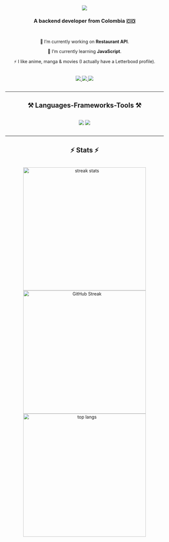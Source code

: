 <h1 align="center">
    <img src="https://readme-typing-svg.herokuapp.com/?font=Righteous&size=35&center=true&vCenter=true&width=500&height=70&duration=3500&lines=Hi+There!+👋;+I'm+Nicolás+Durango!;" />
</h1>

<h3 align="center">A backend developer from Colombia 🇨🇴</h3>

<br/>
<div align="center">

 🔭 I’m currently working on **Restaurant API**. 
 
 🌱 I’m currently learning **JavaScript**.
 
 ⚡ I like anime, manga & movies (I actually have a Letterboxd profile).

</div>

<br/>
    
<div align="center"> 
  <a href="mailto:nikolasdurango@gmail.com">
    <img src="https://img.shields.io/badge/Gmail-333333?style=for-the-badge&logo=gmail&logoColor=red" /> 
  </a>
  
  <a href="https://linkedin.com/in/nicds" target="_blank">
    <img src="https://img.shields.io/badge/LinkedIn-0077B5?style=for-the-badge&logo=linkedin&logoColor=white" target="_blank" /> 
  </a>
  
  <a href="https://nicds.onrender.com/" target="_blank">
     <img src="https://img.shields.io/badge/Portfolio-FF5722?style=for-the-badge&logo=todoist&logoColor=white" target="_blank" /> 
  </a>
  
</div>
<br/>

<hr/>
  <h2 align="center">⚒️ Languages-Frameworks-Tools ⚒️</h2>
  <br/>
  <div align="center">
    <img src="https://skillicons.dev/icons?i=python,django,postgres,postman,github,git" />
    <img src="https://skillicons.dev/icons?i=html,css,bootstrap,javascript" /><br>
  </div>
  <br/>
<hr/>

<h2 align="center">⚡ Stats ⚡</h2>
<br>
<div align=center>
  <img width=390 src="https://streak-stats.demolab.com?user=nicds-dev&theme=transparent&border_radius=10" alt="streak stats"/>
  <img width=390 src="https://github-readme-stats.vercel.app/api?username=nicds-dev&include_all_commits=false&show_icons=true&theme=transparent&rank_icon=github&border_radius=10" alt="GitHub Streak"/>
  <br/>
  <img width=390 align="center" src="https://github-readme-stats.vercel.app/api/top-langs/?username=nicds-dev&hide=HTML&langs_count=8&layout=compact&theme=transparent&border_radius=10&size_weight=0.5&count_weight=0.5&exclude_repo=DarkMode" alt="top langs" />
</div>

<br/><br/>


<!--
**DevNickDs/DevNickDs** is a ✨ _special_ ✨ repository because its `README.md` (this file) appears on your GitHub profile.

Here are some ideas to get you started:

- 🔭 I’m currently working on ...
- 🌱 I’m currently learning ...
- 👯 I’m looking to collaborate on ...
- 🤔 I’m looking for help with ...
- 💬 Ask me about ...
- 📫 How to reach me: ...
- 😄 Pronouns: ...
- ⚡ Fun fact: ...
-->
